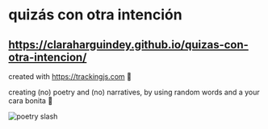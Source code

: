 # quizás con otra intención
## https://claraharguindey.github.io/quizas-con-otra-intencion/
created with https://trackingjs.com 🥰

creating (no) poetry and (no) narratives, by using random words and a your cara bonita 🌈

![poetry slash](https://media4.giphy.com/media/jiAdEmBDA3V1iLx6sO/giphy.gif)

